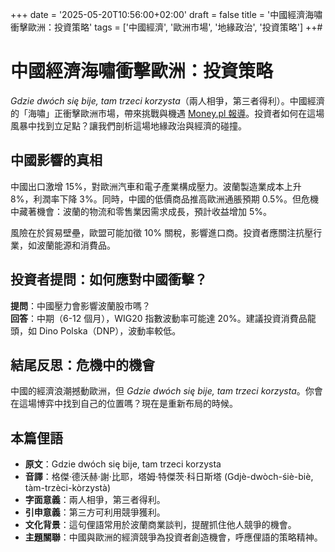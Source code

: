 +++
date = '2025-05-20T10:56:00+02:00'
draft = false
title = '中國經濟海嘯衝擊歐洲：投資策略'
tags = ['中國經濟', '歐洲市場', '地緣政治', '投資策略']
++#

# 中國經濟海嘯衝擊歐洲：投資策略

*Gdzie dwóch się bije, tam trzeci korzysta*（兩人相爭，第三者得利）。中國經濟的「海嘯」正衝擊歐洲市場，帶來挑戰與機遇 [Money.pl 報導](https://www.money.pl/gospodarka/tak-chinskie-tsunami-uderzy-w-europe-zagrozenie-nie-minelo-analiza-7158432793705184a.html)。投資者如何在這場風暴中找到立足點？讓我們剖析這場地緣政治與經濟的碰撞。

## 中國影響的真相

中國出口激增 15%，對歐洲汽車和電子產業構成壓力。波蘭製造業成本上升 8%，利潤率下降 3%。同時，中國的低價商品推高歐洲通脹預期 0.5%。但危機中藏著機會：波蘭的物流和零售業因需求成長，預計收益增加 5%。

風險在於貿易壁壘，歐盟可能加徵 10% 關稅，影響進口商。投資者應關注抗壓行業，如波蘭能源和消費品。

## 投資者提問：如何應對中國衝擊？

**提問**：中國壓力會影響波蘭股市嗎？  
**回答**：中期（6-12 個月），WIG20 指數波動率可能達 20%。建議投資消費品龍頭，如 Dino Polska（DNP），波動率較低。

## 結尾反思：危機中的機會

中國的經濟浪潮撼動歐洲，但 *Gdzie dwóch się bije, tam trzeci korzysta*。你會在這場博弈中找到自己的位置嗎？現在是重新布局的時候。

## 本篇俚語

- **原文**：Gdzie dwóch się bije, tam trzeci korzysta  
- **音譯**：格傑·德沃赫·謝·比耶，塔姆·特傑茨·科日斯塔 (Gdjè-dwòch-śiè-biè, tàm-trzèci-kòrzystà)  
- **字面意義**：兩人相爭，第三者得利。  
- **引申意義**：第三方可利用競爭獲利。  
- **文化背景**：這句俚語常用於波蘭商業談判，提醒抓住他人競爭的機會。  
- **主題關聯**：中國與歐洲的經濟競爭為投資者創造機會，呼應俚語的策略精神。